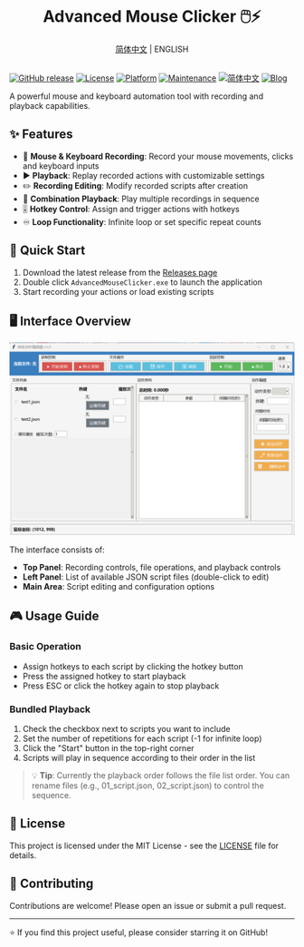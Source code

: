 <center><h1>Advanced Mouse Clicker 🖱️⚡</h1></center>

<center><a href="README_zh.md">简体中文</a>  | ENGLISH</center>
<br>

[![GitHub release](https://img.shields.io/github/release/AMTOPA/Advanced-Mouse-Clicker.svg)](https://github.com/AMTOPA/Advanced-Mouse-Clicker/releases)
[![License](https://img.shields.io/badge/license-MIT-blue.svg)](https://opensource.org/licenses/MIT)
[![Platform](https://img.shields.io/badge/platform-Windows-blue)](https://www.microsoft.com/windows)
[![Maintenance](https://img.shields.io/badge/Maintained%3F-yes-green.svg)](https://github.com/AMTOPA/Advanced-Mouse-Clicker/graphs/commit-activity)
[![简体中文](https://img.shields.io/badge/语言-简体中文-red)](README_zh.md)
[![Blog](https://img.shields.io/badge/📖_My_Blog-math--enthusiast.top-FF5733)](https://math-enthusiast.top/)

A powerful mouse and keyboard automation tool with recording and playback capabilities.

## ✨ Features

- 🎥 **Mouse & Keyboard Recording**: Record your mouse movements, clicks and keyboard inputs
- ▶️ **Playback**: Replay recorded actions with customizable settings
- ✏️ **Recording Editing**: Modify recorded scripts after creation
- 🔄 **Combination Playback**: Play multiple recordings in sequence
- 🎚️ **Hotkey Control**: Assign and trigger actions with hotkeys
- ♾️ **Loop Functionality**: Infinite loop or set specific repeat counts

## 🚀 Quick Start

1. Download the latest release from the [Releases page](https://github.com/AMTOPA/Advanced-Mouse-Clicker/releases)
2. Double click `AdvancedMouseClicker.exe` to launch the application
3. Start recording your actions or load existing scripts

## 🖥️ Interface Overview

![Application Layout](pic/layout.png)

The interface consists of:

- **Top Panel**: Recording controls, file operations, and playback controls
- **Left Panel**: List of available JSON script files (double-click to edit)
- **Main Area**: Script editing and configuration options

## 🎮 Usage Guide

### Basic Operation

- Assign hotkeys to each script by clicking the hotkey button
- Press the assigned hotkey to start playback
- Press ESC or click the hotkey again to stop playback

### Bundled Playback

1. Check the checkbox next to scripts you want to include
2. Set the number of repetitions for each script (-1 for infinite loop)
3. Click the "Start" button in the top-right corner
4. Scripts will play in sequence according to their order in the list

> 💡 **Tip**: Currently the playback order follows the file list order. You can rename files (e.g., 01_script.json, 02_script.json) to control the sequence.

## 📜 License

This project is licensed under the MIT License - see the [LICENSE](LICENSE) file for details.

## 🤝 Contributing

Contributions are welcome! Please open an issue or submit a pull request.

---

⭐ If you find this project useful, please consider starring it on GitHub!
